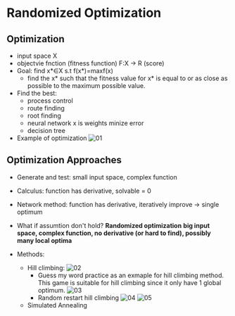 # Randomized Optimization

## Optimization
- input space X
- objectvie fnction (fitness function) F:X -> R (score)
- Goal: find x*∈X s.t f(x*)=maxf(x)
	- find the x* such that the fitness value for x* is equal to or as close as possible to the maximum possible value.
- Find the best:
	- process control
	- route finding
	- root finding
	- neural network x is weights minize error
	- decision tree
- Example of optimization
![01]()

## Optimization Approaches
- Generate and test: small input space, complex function
- Calculus: function has derivative, solvable = 0
- Network method: function has derivative, iteratively improve -> single optimum
- What if assumtion don't hold? **Randomized optimization**
	**big input space, complex function, no derivative (or hard to find), possibly many local optima**

- Methods:
    - Hill climbing:
        ![02]()
        - Guess my word practice as an exmaple for hill climbing method. This game is suitable for hill climbing since it only have 1 global optimum.
            ![03]()
        - Random restart hill climbing
            ![04]()
            ![05]()
    - Simulated Annealing